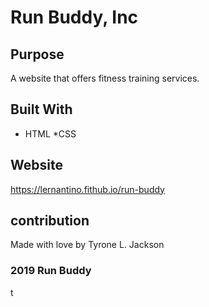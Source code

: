 # Run Buddy, Inc
## Purpose
A website that offers fitness training services.

## Built With
* HTML
*CSS

## Website
https://lernantino.fithub.io/run-buddy

## contribution
Made with love by Tyrone L. Jackson

### 2019 Run Buddy





t

